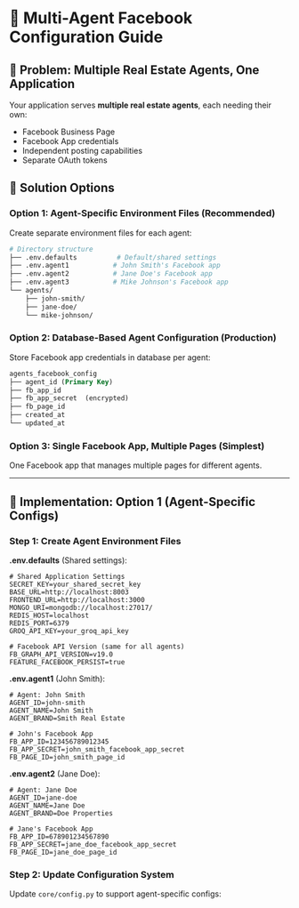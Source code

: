 # 🏢 Multi-Agent Facebook Configuration Guide

## 🎯 **Problem**: Multiple Real Estate Agents, One Application

Your application serves **multiple real estate agents**, each needing their own:
- Facebook Business Page
- Facebook App credentials
- Independent posting capabilities
- Separate OAuth tokens

## 🔧 **Solution Options**

### **Option 1: Agent-Specific Environment Files (Recommended)**

Create separate environment files for each agent:

```bash
# Directory structure
├── .env.defaults          # Default/shared settings
├── .env.agent1           # John Smith's Facebook app
├── .env.agent2           # Jane Doe's Facebook app
├── .env.agent3           # Mike Johnson's Facebook app
└── agents/
    ├── john-smith/
    ├── jane-doe/
    └── mike-johnson/
```

### **Option 2: Database-Based Agent Configuration (Production)**

Store Facebook app credentials in database per agent:

```sql
agents_facebook_config
├── agent_id (Primary Key)
├── fb_app_id
├── fb_app_secret  (encrypted)
├── fb_page_id
├── created_at
└── updated_at
```

### **Option 3: Single Facebook App, Multiple Pages (Simplest)**

One Facebook app that manages multiple pages for different agents.

---

## 🚀 **Implementation: Option 1 (Agent-Specific Configs)**

### Step 1: Create Agent Environment Files

**.env.defaults** (Shared settings):
```env
# Shared Application Settings
SECRET_KEY=your_shared_secret_key
BASE_URL=http://localhost:8003
FRONTEND_URL=http://localhost:3000
MONGO_URI=mongodb://localhost:27017/
REDIS_HOST=localhost
REDIS_PORT=6379
GROQ_API_KEY=your_groq_api_key

# Facebook API Version (same for all agents)
FB_GRAPH_API_VERSION=v19.0
FEATURE_FACEBOOK_PERSIST=true
```

**.env.agent1** (John Smith):
```env
# Agent: John Smith
AGENT_ID=john-smith
AGENT_NAME=John Smith
AGENT_BRAND=Smith Real Estate

# John's Facebook App
FB_APP_ID=123456789012345
FB_APP_SECRET=john_smith_facebook_app_secret
FB_PAGE_ID=john_smith_page_id
```

**.env.agent2** (Jane Doe):
```env
# Agent: Jane Doe  
AGENT_ID=jane-doe
AGENT_NAME=Jane Doe
AGENT_BRAND=Doe Properties

# Jane's Facebook App
FB_APP_ID=678901234567890
FB_APP_SECRET=jane_doe_facebook_app_secret
FB_PAGE_ID=jane_doe_page_id
```

### Step 2: Update Configuration System

Update `core/config.py` to support agent-specific configs:
